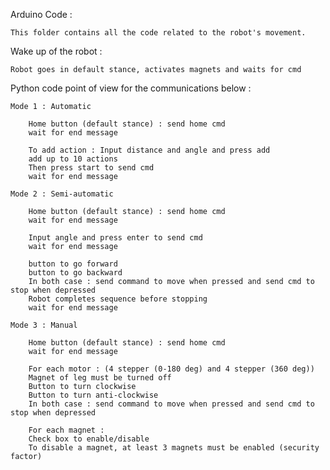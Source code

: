 Arduino Code : 

    This folder contains all the code related to the robot's movement.
    
Wake up of the robot : 
    
    Robot goes in default stance, activates magnets and waits for cmd
    
Python code point of view for the communications below :

    Mode 1 : Automatic

        Home button (default stance) : send home cmd
        wait for end message

        To add action : Input distance and angle and press add
        add up to 10 actions
        Then press start to send cmd
        wait for end message

    Mode 2 : Semi-automatic

        Home button (default stance) : send home cmd
        wait for end message

        Input angle and press enter to send cmd
        wait for end message

        button to go forward
        button to go backward
        In both case : send command to move when pressed and send cmd to stop when depressed
        Robot completes sequence before stopping
        wait for end message

    Mode 3 : Manual

        Home button (default stance) : send home cmd
        wait for end message

        For each motor : (4 stepper (0-180 deg) and 4 stepper (360 deg))
        Magnet of leg must be turned off
        Button to turn clockwise
        Button to turn anti-clockwise
        In both case : send command to move when pressed and send cmd to stop when depressed

        For each magnet :
        Check box to enable/disable
        To disable a magnet, at least 3 magnets must be enabled (security factor)
    
    
    
